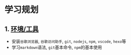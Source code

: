 # 学习规划

## 1. [环境/工具](https://github.com/ncist-fe/plan-work/issues/1)

- 安装`谷歌浏览器`, `谷歌访问助手`, `git`, `nodejs`, `npm`, `vscode`, `hexo`等
- 学习`markdown`语法, `git`基本命令, `npm`的基本使用

